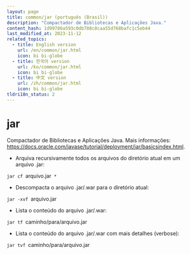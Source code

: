 ```yaml
---
layout: page
title: common/jar (português (Brasil))
description: "Compactador de Bibliotecas e Aplicações Java."
content_hash: 1d99786a593c0db788c8caa55d768bafc1c5eb44
last_modified_at: 2023-11-12
related_topics:
  - title: English version
    url: /en/common/jar.html
    icon: bi bi-globe
  - title: 한국어 version
    url: /ko/common/jar.html
    icon: bi bi-globe
  - title: 中文 version
    url: /zh/common/jar.html
    icon: bi bi-globe
tldri18n_status: 2
---
```

# jar

Compactador de Bibliotecas e Aplicações Java.
Mais informações: <https://docs.oracle.com/javase/tutorial/deployment/jar/basicsindex.html>.

- Arquiva recursivamente todos os arquivos do diretório atual em um arquivo .jar:

`jar cf `<span class="tldr-var badge badge-pill bg-dark-lm bg-white-dm text-white-lm text-dark-dm font-weight-bold">arquivo.jar</span>` *`

- Descompacta o arquivo .jar/.war para o diretório atual:

`jar -xvf `<span class="tldr-var badge badge-pill bg-dark-lm bg-white-dm text-white-lm text-dark-dm font-weight-bold">arquivo.jar</span>

- Lista o conteúdo do arquivo .jar/.war:

`jar tf `<span class="tldr-var badge badge-pill bg-dark-lm bg-white-dm text-white-lm text-dark-dm font-weight-bold">caminho/para/arquivo.jar</span>

- Lista o conteúdo do arquivo .jar/.war com mais detalhes (verbose):

`jar tvf `<span class="tldr-var badge badge-pill bg-dark-lm bg-white-dm text-white-lm text-dark-dm font-weight-bold">caminho/para/arquivo.jar</span>
